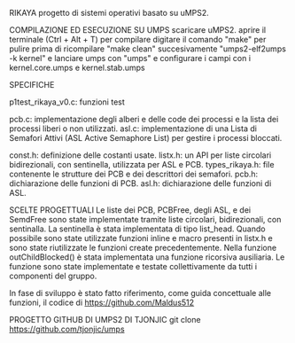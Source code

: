RIKAYA
progetto di sistemi operativi basato su uMPS2.

COMPILAZIONE ED ESECUZIONE SU UMPS
scaricare uMPS2.
aprire il terminale (Ctrl + Alt + T)
per compilare digitare il comando
"make"
per pulire prima di ricompilare
"make clean"
succesivamente
"umps2-elf2umps -k kernel"
e lanciare umps con
"umps"
e configurare i campi con i kernel.core.umps e kernel.stab.umps

SPECIFICHE

p1test_rikaya_v0.c: funzioni test

pcb.c: implementazione degli alberi e delle code dei processi
        e la lista dei processi liberi o non utilizzati.
asl.c: implementazione di una Lista di Semafori Attivi (ASL Active Semaphore List)
        per gestire i processi bloccati.

const.h: definizione delle costanti usate.
listx.h: un API per liste circolari bidirezionali, con sentinella,
        utilizzata per ASL e PCB.
types_rikaya.h: file contenente le strutture dei PCB e dei descrittori dei semafori.
pcb.h: dichiarazione delle funzioni di PCB.
asl.h: dichiarazione delle funzioni di ASL.

SCELTE PROGETTUALI
Le liste dei PCB, PCBFree, degli ASL, e dei SemdFree sono state implementate tramite liste circolari, bidirezionali, con sentinalla. La sentinella è stata implementata di tipo list_head.
Quando possibile sono state utilizzate funzioni inline e macro presenti in listx.h e sono state riutilizzate le funzioni create precedentemente.
Nella funzione outChildBlocked() è stata implementata una funzione ricorsiva ausiliaria.
Le funzione sono state implementate e testate collettivamente da tutti i componenti del gruppo.

In fase di sviluppo è stato fatto riferimento, come guida concettuale alle funzioni, il codice di 
https://github.com/Maldus512

PROGETTO GITHUB DI UMPS2 DI TJONJIC
git clone https://github.com/tjonjic/umps
